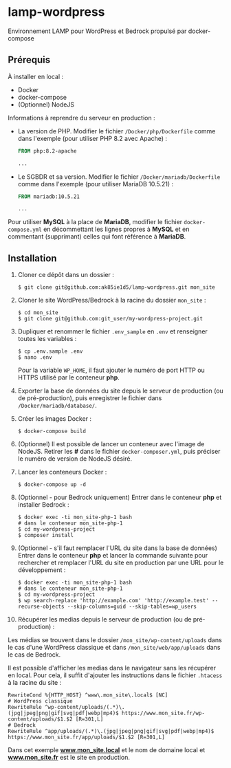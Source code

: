# lamp-wordpress

Environnement LAMP pour WordPress et Bedrock propulsé par docker-compose

## Prérequis

À installer en local :
- Docker
- docker-compose
- (Optionnel) NodeJS

Informations à reprendre du serveur en production :
- La version de PHP. Modifier le fichier `/Docker/php/Dockerfile` comme dans l'exemple (pour utiliser PHP 8.2 avec Apache) :
    ```dockerfile
    FROM php:8.2-apache

    ...
    ```

- Le SGBDR et sa version. Modifier le fichier `/Docker/mariadb/Dockerfile` comme dans l'exemple (pour utiliser MariaDB 10.5.21) :
    ```dockerfile
    FROM mariadb:10.5.21

    ...
    ```
Pour utiliser **MySQL** à la place de **MariaDB**, modifier le fichier `docker-compose.yml` en décommettant les lignes propres à **MySQL** et en commentant (supprimant) celles qui font référence à **MariaDB**.

## Installation

1. Cloner ce dépôt dans un dossier :
    ```shell
    $ git clone git@github.com:ak85ie1d5/lamp-wordpress.git mon_site
    ```

2. Cloner le site WordPress/Bedrock à la racine du dossier `mon_site` :
    ```shell
    $ cd mon_site
    $ git clone git@github.com:git_user/my-wordpress-project.git
    ```

3. Dupliquer et renommer le fichier `.env_sample` en `.env` et renseigner toutes les variables :
    ```shell
    $ cp .env.sample .env
    $ nano .env
    ```
   Pour la variable `WP_HOME`, il faut ajouter le numéro de port HTTP ou HTTPS utilisé par le conteneur **php**.

4. Exporter la base de données du site depuis le serveur de production (ou de pré-production), puis enregistrer le fichier dans `/Docker/mariadb/database/`.

5. Créer les images Docker :
    ```shell
    $ docker-compose build
    ```
6. (Optionnel) Il est possible de lancer un conteneur avec l'image de NodeJS. Retirer les **#** dans le fichier `docker-composer.yml`, puis préciser le numéro de version de NodeJS désiré.

7. Lancer les conteneurs Docker :
    ```shell
    $ docker-compose up -d
    ```

8. (Optionnel - pour Bedrock uniquement) Entrer dans le conteneur **php** et installer Bedrock :
    ```shell
    $ docker exec -ti mon_site-php-1 bash
    # dans le conteneur mon_site-php-1
    $ cd my-wordpress-project
    $ composer install
    ```

9. (Optionnel - s'il faut remplacer l'URL du site dans la base de données) Entrer dans le conteneur **php** et lancer la commande suivante pour rechercher et remplacer l'URL du site en production par une URL pour le développement :
    ```shell
    $ docker exec -ti mon_site-php-1 bash
    # dans le conteneur mon_site-php-1
    $ cd my-wordpress-project
    $ wp search-replace 'http://example.com' 'http://example.test' --recurse-objects --skip-columns=guid --skip-tables=wp_users
    ```

10. Récupérer les medias depuis le serveur de production (ou de pré-production) :

Les médias se trouvent dans le dossier `/mon_site/wp-content/uploads` dans le cas d'une WordPress classique et dans `/mon_site/web/app/uploads` dans le cas de Bedrock.

Il est possible d'afficher les medias dans le navigateur sans les récupérer en local. Pour cela, il suffit d'ajouter les instructions dans le fichier `.htacess` à la racine du site :
```apacheconf
RewriteCond %{HTTP_HOST} ^www\.mon_site\.local$ [NC]
# WordPress classique
RewriteRule ^wp-content/uploads/(.*)\.(jpg|jpeg|png|gif|svg|pdf|webp|mp4)$ https://www.mon_site.fr/wp-content/uploads/$1.$2 [R=301,L]
# Bedrock
RewriteRule ^app/uploads/(.*)\.(jpg|jpeg|png|gif|svg|pdf|webp|mp4)$ https://www.mon_site.fr/app/uploads/$1.$2 [R=301,L]
```
Dans cet exemple **www.mon_site.local** et le nom de domaine local et **www.mon_site.fr** est le site en production.